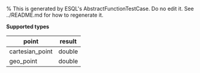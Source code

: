 % This is generated by ESQL's AbstractFunctionTestCase. Do no edit it. See ../README.md for how to regenerate it.

**Supported types**

| point | result |
| --- | --- |
| cartesian_point | double |
| geo_point | double |

